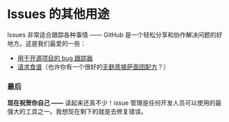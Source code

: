 # Issues 的其他用途

Issues 非常适合跟踪各种事情 —— GitHub 是一个轻松分享和协作解决问题的好地方。这是我们最爱的一些：

* [用于开源项目的 bug 跟踪器](https://github.com/joyent/node/issues)
* [请求食谱](https://github.com/newmerator/recipes/issues)（也许你有一个很好的[无麸质披萨面团配方](https://github.com/newmerator/recipes/issues/3)？）

### 最后

**现在祝贺你自己 ——** 读起来还真不少！issue 管理是任何开发人员可以使用的最强大的工具之一。我想现在剩下的就是去修复错误。

